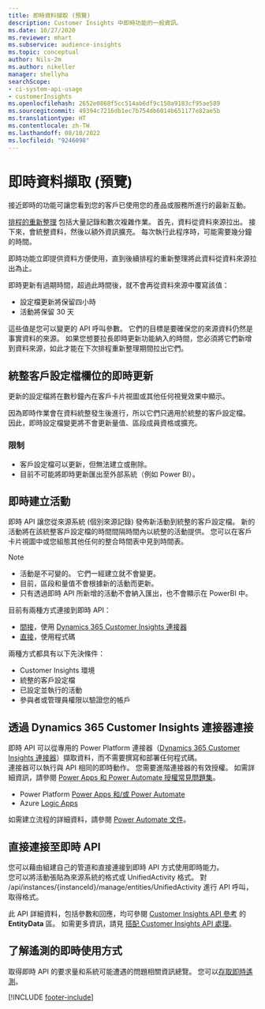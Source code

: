 ```yaml
---
title: 即時資料擷取 (預覽)
description: Customer Insights 中即時功能的一般資訊。
ms.date: 10/27/2020
ms.reviewer: mhart
ms.subservice: audience-insights
ms.topic: conceptual
author: Nils-2m
ms.author: nikeller
manager: shellyha
searchScope:
- ci-system-api-usage
- customerInsights
ms.openlocfilehash: 2652e0868f5cc514ab6df9c150a9183cf95ae589
ms.sourcegitcommit: 49394c7216db1ec7b754db6014b651177e82ae5b
ms.translationtype: HT
ms.contentlocale: zh-TW
ms.lasthandoff: 08/10/2022
ms.locfileid: "9246098"
---
```

# <a name="real-time-data-ingestion-preview"></a>即時資料擷取 (預覽)

接近即時的功能可讓您看到您的客戶已使用您的產品或服務所進行的最新互動。

[排程的重新整理](schedule-refresh.md) 包括大量記錄和數次複雜作業。 首先，資料從資料來源拉出。 接下來，會統整資料，然後以額外資訊擴充。 每次執行此程序時，可能需要幾分鐘的時間。

即時功能立即提供資料方便使用，直到後續排程的重新整理將此資料從資料來源拉出為止。

即時更新有過期時間，超過此時間後，就不會再從資料來源中覆寫該值：

- 設定檔更新將保留四小時
- 活動將保留 30 天

這些值是您可以變更的 API 呼叫參數。 它們的目標是要確保您的來源資料仍然是事實資料的來源。 如果您想要拉長即時更新功能納入的時間，您必須將它們新增到資料來源，如此才能在下次排程重新整理期間拉出它們。

## <a name="real-time-update-of-the-unified-customer-profile-fields"></a>統整客戶設定檔欄位的即時更新

更新的設定檔將在數秒鐘內在客戶卡片視圖或其他任何視覺效果中顯示。

因為即時作業會在資料統整發生後進行，所以它們只適用於統整的客戶設定檔。 因此，即時設定檔變更將不會更新量值、區段成員資格或擴充。

### <a name="limitations"></a>限制

- 客戶設定檔可以更新，但無法建立或刪除。
- 目前不可能將即時更新匯出至外部系統（例如 Power BI）。

## <a name="real-time-creation-of-activities"></a>即時建立活動

即時 API 讓您從來源系統 (個別來源記錄) 發佈新活動到統整的客戶設定檔。 新的活動將在該統整客戶設定檔的時間間隔時間內以統整的活動提供。 您可以在客戶卡片視圖中或您組態其他任何的整合時間表中見到時間表。

> [!NOTE]
>
> - 活動是不可變的。 它們一經建立就不會變更。
> - 目前，區段和量值不會根據新的活動而更新。
> - 只有透過即時 API 所新增的活動不會納入匯出，也不會顯示在 PowerBI 中。

目前有兩種方式連接到即時 API：

- [間接](#connect-via-the-dynamics-365-customer-insights-connector)，使用 [Dynamics 365 Customer Insights 連接器](/connectors/customerinsights/)
- [直接](#connect-directly-to-the-real-time-api)，使用程式碼

兩種方式都具有以下先決條件：

- Customer Insights 環境
- 統整的客戶設定檔
- 已設定並執行的活動
- 參與者或管理員權限以驗證您的帳戶

## <a name="connect-via-the-dynamics-365-customer-insights-connector"></a>透過 Dynamics 365 Customer Insights 連接器連接

即時 API 可以從專用的 Power Platform 連接器（[Dynamics 365 Customer Insights 連接器](/connectors/customerinsights/)）擷取資料，而不需要撰寫和部署任何程式碼。    
連接器可以執行與 API 相同的即時動作。 您需要進階連接器的有效授權。 如需詳細資訊，請參閱 [Power Apps 和 Power Automate 授權常見問題集](/power-platform/admin/powerapps-flow-licensing-faq)。

- Power Platform [Power Apps 和/或 Power Automate](/connectors/)
- Azure [Logic Apps](/azure/connectors/apis-list)

如需建立流程的詳細資料，請參閱 [Power Automate 文件](/power-automate/)。

## <a name="connect-directly-to-the-real-time-api"></a>直接連接至即時 API

您可以藉由組建自己的管道和直接連接到即時 API 方式使用即時能力。    
您可以將活動張貼為來源系統的格式或 UnifiedActivity 格式。 對 /api/instances/{instanceId}/manage/entities/UnifiedActivity 進行 API 呼叫，取得格式。

此 API 詳細資料，包括參數和回應，均可參閱 [Customer Insights API 參考](https://developer.ci.ai.dynamics.com/api-details#api=CustomerInsights) 的 **EntityData** 區。 如需更多資訊，請見 [搭配 Customer Insights API 處理](apis.md)。

## <a name="understand-your-real-time-usage-with-telemetry"></a>了解遙測的即時使用方式

取得即時 API 的要求量和系統可能遭遇的問題相關資訊總覽。 您可以[存取即時遙測](system.md#view-api-usage)。 


[!INCLUDE [footer-include](includes/footer-banner.md)]
